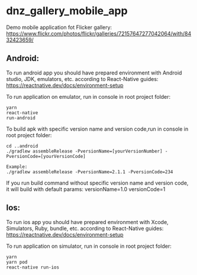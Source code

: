 # dnz_gallery_mobile_app
Demo mobile application fot Flicker gallery: https://www.flickr.com/photos/flickr/galleries/72157647277042064/with/8432423659/

## Android:

To run android app you should have prepared environment with Android studio, JDK, emulators, etc. 
according to React-Native guides:  
https://reactnative.dev/docs/environment-setup

To run application on emulator, run in console in root project folder:

 ```
yarn  
react-native  
run-android
```

To build apk with specific version name and version code,run in console in root project folder:

```
cd ..android  
./gradlew assembleRelease -PversionName=[yourVersionNumber] -PversionCode=[yourVersionCode]

Example:
./gradlew assembleRelease -PversionName=2.1.1 -PversionCode=234
```
If you run build command without specific version name and version code, it will build with default params: versionName=1.0 versionCode=1

## Ios:

To run ios app you should have prepared environment with Xcode, Simulators, Ruby, bundle, etc. 
according to React-Native guides:
https://reactnative.dev/docs/environment-setup

To run application on simulator, run in console in root project folder:

```
yarn
yarn pod
react-native run-ios
```
